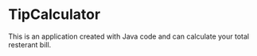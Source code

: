 # TipCalculator
This is an application created with Java code and can calculate your total resterant bill. 
